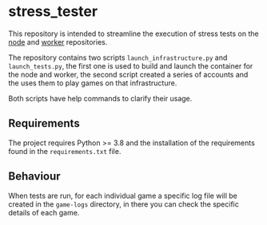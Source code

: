 # stress_tester

This repository is intended to streamline the execution of stress tests on the [node](https://github.com/ajuna-network/Ajuna) and [worker](https://github.com/ajuna-network/worker) repositories.

The repository contains two scripts `launch_infrastructure.py` and `launch_tests.py`, the first one is used to build and launch the container for the node and worker, the second script created a series of accounts and the uses them to play games on that infrastructure.

Both scripts have help commands to clarify their usage.

## Requirements

The project requires Python >= 3.8 and the installation of the requirements found in the `requirements.txt` file.

## Behaviour

When tests are run, for each individual game a specific log file will be created in the `game-logs` directory, in there you can check the specific details of each game.

